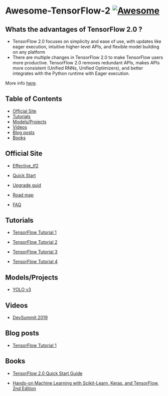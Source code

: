 # Awesome-TensorFlow-2 [![Awesome](https://awesome.re/badge.svg)](https://awesome.re)

## Whats the advantages of TensorFlow 2.0 ?
* TensorFlow 2.0 focuses on simplicity and ease of use, with updates like eager execution, intuitive higher-level APIs, and flexible model   building on any platform
* There are multiple changes in TensorFlow 2.0 to make TensorFlow users more productive. TensorFlow 2.0 removes redundant APIs, makes APIs more consistent (Unified RNNs, Unified Optimizers), and better integrates with the Python runtime with Eager execution.

More info [here](https://www.tensorflow.org/alpha).



## Table of Contents

<!-- MarkdownTOC depth=4 -->
- [Official Site](#official)
- [Tutorials](#github-tutorials)
- [Models/Projects](#github-projects)
- [Videos](#video)
- [Blog posts](#blogs)
- [Books](#books)

<!-- /MarkdownTOC -->

<a name="official" />

## Official Site
* [Effective_tf2](https://www.tensorflow.org/alpha/guide/effective_tf2)

* [Quick Start](https://www.tensorflow.org/alpha/tutorials/quickstart/beginner)

* [Upgrade guid](https://www.tensorflow.org/alpha/guide/upgrade)

* [Road map](https://www.tensorflow.org/community/roadmap)

* [FAQ](https://github.com/tensorflow/community/blob/master/sigs/testing/faq.md)

<a name="github-tutorials" />

## Tutorials
* [TensorFlow Tutorial 1](https://pgaleone.eu/tensorflow/gan/2018/11/04/tensorflow-2-models-migration-and-new-design/)

* [TensorFlow Tutorial 2](https://github.com/aymericdamien/TensorFlow-Examples/tree/master/tensorflow_v2)

* [TensorFlow Tutorial 3](https://pgaleone.eu/tensorflow/gan/2018/11/04/tensorflow-2-models-migration-and-new-design/)


* [TensorFlow Tutorial 4](https://pgaleone.eu/tensorflow/gan/2018/11/04/tensorflow-2-models-migration-and-new-design/)


## Models/Projects
* [YOLO v3](https://github.com/zzh8829/yolov3-tf2)


## Videos
* [DevSummit 2019](https://www.youtube.com/playlist?list=PLQY2H8rRoyvzoUYI26kHmKSJBedn3SQuB) 


## Blog posts
* [TensorFlow Tutorial 1](https://github.com/pkmital/tensorflow_tutorials)


## Books
* [TensorFlow 2.0 Quick Start Guide](https://www.packtpub.com/big-data-and-business-intelligence/tensorflow-20-quick-start-guide)

* [Hands-on Machine Learning with Scikit-Learn, Keras, and TensorFlow, 2nd Edition](https://www.oreilly.com/library/view/hands-on-machine-learning/9781492032632/)

